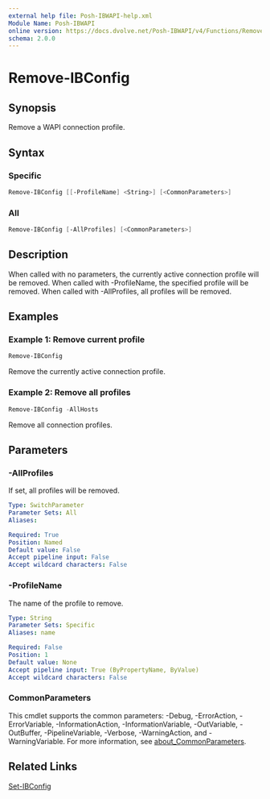 ```yaml
---
external help file: Posh-IBWAPI-help.xml
Module Name: Posh-IBWAPI
online version: https://docs.dvolve.net/Posh-IBWAPI/v4/Functions/Remove-IBConfig/
schema: 2.0.0
---
```


# Remove-IBConfig

## Synopsis

Remove a WAPI connection profile.

## Syntax

### Specific
```powershell
Remove-IBConfig [[-ProfileName] <String>] [<CommonParameters>]
```

### All
```powershell
Remove-IBConfig [-AllProfiles] [<CommonParameters>]
```

## Description

When called with no parameters, the currently active connection profile will be removed.
When called with -ProfileName, the specified profile will be removed.
When called with -AllProfiles, all profiles will be removed.

## Examples

### Example 1: Remove current profile

```powershell
Remove-IBConfig
```

Remove the currently active connection profile.

### Example 2: Remove all profiles

```powershell
Remove-IBConfig -AllHosts
```

Remove all connection profiles.

## Parameters

### -AllProfiles
If set, all profiles will be removed.

```yaml
Type: SwitchParameter
Parameter Sets: All
Aliases:

Required: True
Position: Named
Default value: False
Accept pipeline input: False
Accept wildcard characters: False
```

### -ProfileName
The name of the profile to remove.

```yaml
Type: String
Parameter Sets: Specific
Aliases: name

Required: False
Position: 1
Default value: None
Accept pipeline input: True (ByPropertyName, ByValue)
Accept wildcard characters: False
```

### CommonParameters
This cmdlet supports the common parameters: -Debug, -ErrorAction, -ErrorVariable, -InformationAction, -InformationVariable, -OutVariable, -OutBuffer, -PipelineVariable, -Verbose, -WarningAction, and -WarningVariable. For more information, see [about_CommonParameters](http://go.microsoft.com/fwlink/?LinkID=113216).

## Related Links

[Set-IBConfig](Set-IBConfig.md)
